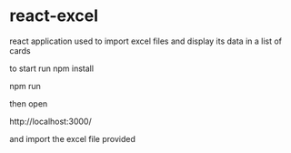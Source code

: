 # react-excel
react application used to import excel files and display its data in a list of cards

to start run 
npm install

npm run

then open 

http://localhost:3000/


and import the excel file provided
